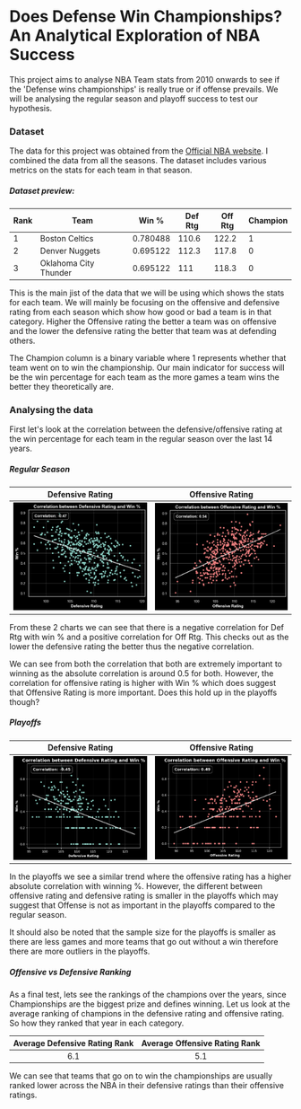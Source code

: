 # Does Defense Win Championships? An Analytical Exploration of NBA Success

This project aims to analyse NBA Team stats from 2010 onwards to see if the 'Defense wins championships' is really true or if offense prevails. We will be analysing the regular season and playoff success to test our hypothesis.

### Dataset

The data for this project was obtained from the [Official NBA website](https://www.nba.com/stats/teams/advanced). I combined the data from all the seasons. The dataset includes various metrics on the stats for each team in that season.

##### Dataset preview:

| Rank | Team                  | Win %    | Def Rtg | Off Rtg | Champion |
| ---- | --------------------- | -------- | ------- | ------- | -------- |
| 1    | Boston Celtics        | 0.780488 | 110.6   | 122.2   | 1        |
| 2    | Denver Nuggets        | 0.695122 | 112.3   | 117.8   | 0        |
| 3    | Oklahoma City Thunder | 0.695122 | 111     | 118.3   | 0        |

This is the main jist of the data that we will be using which shows the stats for each team. We will mainly be focusing on the offensive and defensive rating from each season which show how good or bad a team is in that category. Higher the Offensive rating the better a team was on offensive and the lower the defensive rating the better that team was at defending others.

The Champion column is a binary variable where 1 represents whether that team went on to win the championship. Our main indicator for success will be the win percentage for each team as the more games a team wins the better they theoretically are.

### Analysing the data

First let's look at the correlation between the defensive/offensive rating at the win percentage for each team in the regular season over the last 14 years.

##### Regular Season

|         Defensive Rating         |         Offensive Rating         |
| :------------------------------: | :------------------------------: |
| ![](Charts/Regular%20DefRtg.png) | ![](Charts/Regular%20OffRtg.png) |

From these 2 charts we can see that there is a negative correlation for Def Rtg with win % and a positive correlation for Off Rtg. This checks out as the lower the defensive rating the better thus the negative correlation.

We can see from both the correlation that both are extremely important to winning as the absolute correlation is around 0.5 for both. However, the correlation for offensive rating is higher with Win % which does suggest that Offensive Rating is more important. Does this hold up in the playoffs though?

##### Playoffs

|         Defensive Rating         |         Offensive Rating         |
| :------------------------------: | :------------------------------: |
| ![](Charts/Playoff%20DefRtg.png) | ![](Charts/Playoff%20OffRtg.png) |

In the playoffs we see a similar trend where the offensive rating has a higher absolute correlation with winning %. However, the different between offensive rating and defensive rating is smaller in the playoffs which may suggest that Offense is not as important in the playoffs compared to the regular season.

It should also be noted that the sample size for the playoffs is smaller as there are less games and more teams that go out without a win therefore there are more outliers in the playoffs.

##### Offensive vs Defensive Ranking

As a final test, lets see the rankings of the champions over the years, since Championships are the biggest prize and defines winning. Let us look at the average ranking of champions in the defensive rating and offensive rating. So how they ranked that year in each category.

| Average Defensive Rating Rank | Average Offensive Rating Rank |
| :---------------------------: | :---------------------------: |
|              6.1              |              5.1              |

We can see that teams that go on to win the championships are usually ranked lower across the NBA in their defensive ratings than their offensive ratings.

